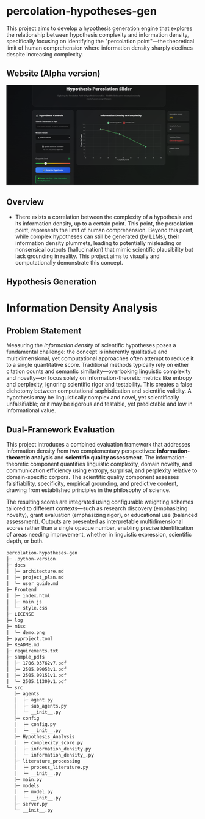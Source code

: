 # percolation-hypotheses-gen
This project aims to develop a hypothesis generation engine that explores the relationship between hypothesis complexity and information density, specifically focusing on identifying the "percolation point"—the theoretical limit of human comprehension where information density sharply declines despite increasing complexity.

## Website (Alpha version)
![Demo](misc/demo.png)

## Overview
- There exists a correlation between the complexity of a hypothesis and its information density, up to a certain point. This point, the percolation point, represents the limit of human comprehension. Beyond this point, while complex hypotheses can still be generated (by LLMs), their information density plummets, leading to potentially misleading or nonsensical outputs (hallucination) that mimic scientific plausibility but lack grounding in reality. This project aims to visually and computationally demonstrate this concept.




## Hypothesis Generation

# Information Density Analysis

## Problem Statement

Measuring the *information density* of scientific hypotheses poses a fundamental challenge: the concept is inherently qualitative and multidimensional, yet computational approaches often attempt to reduce it to a single quantitative score. Traditional methods typically rely on either citation counts and semantic similarity—overlooking linguistic complexity and novelty—or focus solely on information-theoretic metrics like entropy and perplexity, ignoring scientific rigor and testability. This creates a false dichotomy between computational sophistication and scientific validity. A hypothesis may be linguistically complex and novel, yet scientifically unfalsifiable; or it may be rigorous and testable, yet predictable and low in informational value.

## Dual-Framework Evaluation

This project introduces a combined evaluation framework that addresses information density from two complementary perspectives: **information-theoretic analysis** and **scientific quality assessment**. The information-theoretic component quantifies linguistic complexity, domain novelty, and communication efficiency using entropy, surprisal, and perplexity relative to domain-specific corpora. The scientific quality component assesses falsifiability, specificity, empirical grounding, and predictive content, drawing from established principles in the philosophy of science.

The resulting scores are integrated using configurable weighting schemes tailored to different contexts—such as research discovery (emphasizing novelty), grant evaluation (emphasizing rigor), or educational use (balanced assessment). Outputs are presented as interpretable multidimensional scores rather than a single opaque number, enabling precise identification of areas needing improvement, whether in linguistic expression, scientific depth, or both.




```
percolation-hypotheses-gen
├─ .python-version
├─ docs
│  ├─ architecture.md
│  ├─ project_plan.md
│  └─ user_guide.md
├─ Frontend
│  ├─ index.html
│  ├─ main.js
│  └─ style.css
├─ LICENSE
├─ log
├─ misc
│  └─ demo.png
├─ pyproject.toml
├─ README.md
├─ requirements.txt
├─ sample_pdfs
│  ├─ 1706.03762v7.pdf
│  ├─ 2505.09053v1.pdf
│  ├─ 2505.09151v1.pdf
│  └─ 2505.11309v1.pdf
└─ src
   ├─ agents
   │  ├─ agent.py
   │  ├─ sub_agents.py
   │  └─ __init__.py
   ├─ config
   │  ├─ config.py
   │  └─ __init__.py
   ├─ Hypothesis_Analysis
   │  ├─ complexity_score.py
   │  ├─ information_density.py
   │  └─ information_density_.py
   ├─ literature_processing
   │  ├─ process_literature.py
   │  └─ __init__.py
   ├─ main.py
   ├─ models
   │  ├─ model.py
   │  └─ __init__.py
   ├─ server.py
   └─ __init__.py

```